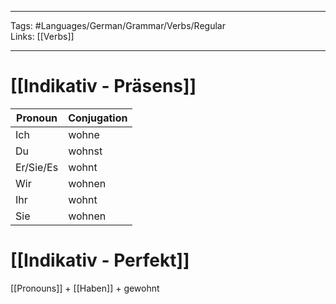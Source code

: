 ___
Tags: #Languages/German/Grammar/Verbs/Regular  
Links: [[Verbs]]
___
# [[Indikativ - Präsens]]
Pronoun|Conjugation
------------ | ------------
Ich | wohne
Du | wohnst
Er/Sie/Es | wohnt
Wir | wohnen
Ihr | wohnt
Sie | wohnen


# [[Indikativ - Perfekt]]
[[Pronouns]] + [[Haben]] + gewohnt